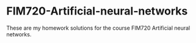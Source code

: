 # FIM720-Artificial-neural-networks

These are my homework solutions for the course FIM720 Artificial neural networks. 
